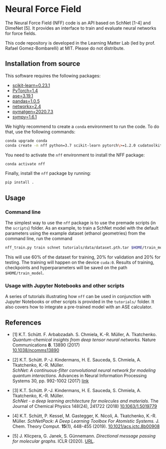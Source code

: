 # Neural Force Field

The Neural Force Field (NFF) code is an API based on SchNet [1-4] and DimeNet [5]. It provides an interface to train and evaluate neural networks for force fields. 

This code repository is developed in the Learning Matter Lab (led by prof. Rafael Gomez-Bombarelli) at MIT. Please do not distribute.

## Installation from source

This software requires the following packages:

- [scikit-learn=0.23.1](http://scikit-learn.org/stable/)
- [PyTorch=1.4](http://pytorch.org)
- [ase=3.19.1](https://wiki.fysik.dtu.dk/ase/)
- [pandas=1.0.5](https://pandas.pydata.org/)
- [networkx=2.4](https://networkx.github.io/)
- [pymatgen=2020.7.3](https://pymatgen.org/)
- [sympy=1.6.1](https://www.sympy.org/)

We highly recommend to create a `conda` environment to run the code. To do that, use the following commands:

```bash
conda upgrade conda
conda create -n nff python=3.7 scikit-learn pytorch\>=1.2.0 cudatoolkit=10.0 ase pandas pymatgen sympy -c pytorch -c conda-forge
```

You need to activate the `nff` environment to install the NFF package:

```bash
conda activate nff
```

Finally, install the `nff` package by running:

```bash
pip install .
```

## Usage

### Command line
The simplest way to use the `nff` package is to use the premade scripts (in the `scripts`) folder. As an example, to train a SchNet model with the default parameters using the example dataset (ethanol geometries) from the command line, run the command

```bash
nff_train.py train schnet tutorials/data/dataset.pth.tar $HOME/train_model --device cuda:0
```

This will use 60% of the dataset for training, 20% for validation and 20% for testing. The training will happen on the device `cuda:0`. Results of training, checkpoints and hyperparameters will be saved on the path `$HOME/train_model`.

### Usage with Jupyter Notebooks and other scripts

A series of tutorials illustrating how `nff` can be used in conjunction with Jupyter Notebooks or other scripts is provided in the `tutorials/` folder. It also covers how to integrate a pre-trained model with an ASE calculator.


## References

* [1] K.T. Schütt. F. Arbabzadah. S. Chmiela, K.-R. Müller, A. Tkatchenko.  
*Quantum-chemical insights from deep tensor neural networks.*
Nature Communications **8**. 13890 (2017)   
[10.1038/ncomms13890](http://dx.doi.org/10.1038/ncomms13890)

* [2] K.T. Schütt. P.-J. Kindermans, H. E. Sauceda, S. Chmiela, A. Tkatchenko, K.-R. Müller.  
*SchNet: A continuous-filter convolutional neural network for modeling quantum interactions.*
Advances in Neural Information Processing Systems 30, pp. 992-1002 (2017) [link](http://papers.nips.cc/paper/6700-schnet-a-continuous-filter-convolutional-neural-network-for-modeling-quantum-interactions)

* [3] K.T. Schütt. P.-J. Kindermans, H. E. Sauceda, S. Chmiela, A. Tkatchenko, K.-R. Müller.  
*SchNet - a deep learning architecture for molecules and materials.* 
The Journal of Chemical Physics 148(24), 241722 (2018) [10.1063/1.5019779](https://doi.org/10.1063/1.5019779)

* [4] K.T. Schütt, P. Kessel, M. Gastegger, K. Nicoli, A. Tkatchenko, K.-R. Müller.
*SchNetPack: A Deep Learning Toolbox For Atomistic Systems.*
J. Chem. Theory Comput. **15**(1), 448-455 (2019). [10.1021/acs.jctc.8b00908](https://doi.org/10.1021/acs.jctc.8b00908)

* [5] J. Klicpera, G. Janek, S. Günnemann. *Directional message passing for molecular graphs.* ICLR (2020). [URL](https://openreview.net/attachment?id=B1eWbxStPH&name=original_pdf).
